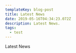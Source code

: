 ```yaml
---
templateKey: blog-post
title: Latest News
date: 2019-05-16T04:34:23.072Z
description: Latest News.
tags:
  - test
---
```

Latest News
